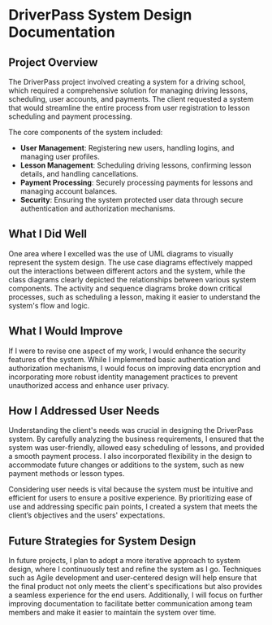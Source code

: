 # DriverPass System Design Documentation

## Project Overview

The DriverPass project involved creating a system for a driving school, which required a comprehensive solution for managing driving lessons, scheduling, user accounts, and payments. The client requested a system that would streamline the entire process from user registration to lesson scheduling and payment processing.

The core components of the system included:

- **User Management**: Registering new users, handling logins, and managing user profiles.
- **Lesson Management**: Scheduling driving lessons, confirming lesson details, and handling cancellations.
- **Payment Processing**: Securely processing payments for lessons and managing account balances.
- **Security**: Ensuring the system protected user data through secure authentication and authorization mechanisms.

## What I Did Well

One area where I excelled was the use of UML diagrams to visually represent the system design. The use case diagrams effectively mapped out the interactions between different actors and the system, while the class diagrams clearly depicted the relationships between various system components. The activity and sequence diagrams broke down critical processes, such as scheduling a lesson, making it easier to understand the system's flow and logic.

## What I Would Improve

If I were to revise one aspect of my work, I would enhance the security features of the system. While I implemented basic authentication and authorization mechanisms, I would focus on improving data encryption and incorporating more robust identity management practices to prevent unauthorized access and enhance user privacy.

## How I Addressed User Needs

Understanding the client's needs was crucial in designing the DriverPass system. By carefully analyzing the business requirements, I ensured that the system was user-friendly, allowed easy scheduling of lessons, and provided a smooth payment process. I also incorporated flexibility in the design to accommodate future changes or additions to the system, such as new payment methods or lesson types.

Considering user needs is vital because the system must be intuitive and efficient for users to ensure a positive experience. By prioritizing ease of use and addressing specific pain points, I created a system that meets the client’s objectives and the users' expectations.

## Future Strategies for System Design

In future projects, I plan to adopt a more iterative approach to system design, where I continuously test and refine the system as I go. Techniques such as Agile development and user-centered design will help ensure that the final product not only meets the client's specifications but also provides a seamless experience for the end users. Additionally, I will focus on further improving documentation to facilitate better communication among team members and make it easier to maintain the system over time.

